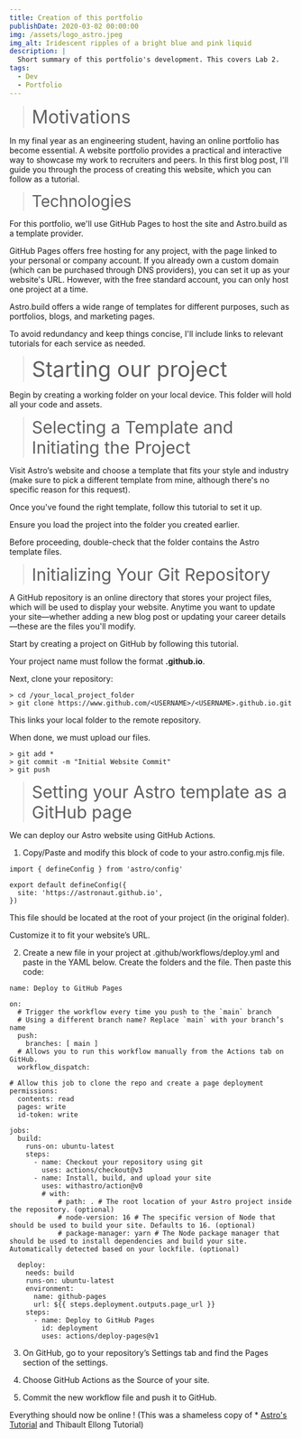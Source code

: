 ```yaml
---
title: Creation of this portfolio
publishDate: 2020-03-02 00:00:00
img: /assets/logo_astro.jpeg
img_alt: Iridescent ripples of a bright blue and pink liquid
description: |
  Short summary of this portfolio's development. This covers Lab 2.
tags:
  - Dev
  - Portfolio
---
```



<blockquote>
  <span style="font-size: 32px;">Motivations</span>
</blockquote>

In my final year as an engineering student, having an online portfolio has become essential. A website portfolio provides a practical and interactive way to showcase my work to recruiters and peers. In this first blog post, I'll guide you through the process of creating this website, which you can follow as a tutorial.

<blockquote>
  <span style="font-size: 28px;">Technologies</span>
</blockquote>

For this portfolio, we'll use GitHub Pages to host the site and Astro.build as a template provider.

GitHub Pages offers free hosting for any project, with the page linked to your personal or company account. If you already own a custom domain (which can be purchased through DNS providers), you can set it up as your website's URL. However, with the free standard account, you can only host one project at a time.

Astro.build offers a wide range of templates for different purposes, such as portfolios, blogs, and marketing pages.

To avoid redundancy and keep things concise, I'll include links to relevant tutorials for each service as needed.


<blockquote>
  <span style="font-size: 38px;">Starting our project</span>
</blockquote>

Begin by creating a working folder on your local device. This folder will hold all your code and assets.

<blockquote>
  <span style="font-size: 30px;">Selecting a Template and Initiating the Project</span>
</blockquote>


Visit Astro’s website and choose a template that fits your style and industry (make sure to pick a different template from mine, although there's no specific reason for this request).

Once you've found the right template, follow this tutorial to set it up.

Ensure you load the project into the folder you created earlier.

Before proceeding, double-check that the folder contains the Astro template files.


<blockquote>
  <span style="font-size: 30px;">Initializing Your Git Repository</span>
</blockquote>


A GitHub repository is an online directory that stores your project files, which will be used to display your website. Anytime you want to update your site—whether adding a new blog post or updating your career details—these are the files you'll modify.

Start by creating a project on GitHub by following this tutorial.

Your project name must follow the format **.github.io**.

Next, clone your repository:

```
> cd /your_local_project_folder
> git clone https://www.github.com/<USERNAME>/<USERNAME>.github.io.git 
```

This links your local folder to the remote repository.

When done, we must upload our files.

```
> git add * 
> git commit -m "Initial Website Commit"
> git push

```

<blockquote>
  <span style="font-size: 30px;">Setting your Astro template as a GitHub page</span>
</blockquote>

We can deploy our Astro website using GitHub Actions.

1. Copy/Paste and modify this block of code to your astro.config.mjs file.

```
import { defineConfig } from 'astro/config'

export default defineConfig({
  site: 'https://astronaut.github.io',
})
```

This file should be located at the root of your project (in the original folder).

Customize it to fit your website’s URL.

2. Create a new file in your project at .github/workflows/deploy.yml and paste in the YAML below.
Create the folders and the file. Then paste this code: 

```
name: Deploy to GitHub Pages

on:
  # Trigger the workflow every time you push to the `main` branch
  # Using a different branch name? Replace `main` with your branch’s name
  push:
    branches: [ main ]
  # Allows you to run this workflow manually from the Actions tab on GitHub.
  workflow_dispatch:

# Allow this job to clone the repo and create a page deployment
permissions:
  contents: read
  pages: write
  id-token: write

jobs:
  build:
    runs-on: ubuntu-latest
    steps:
      - name: Checkout your repository using git
        uses: actions/checkout@v3
      - name: Install, build, and upload your site
        uses: withastro/action@v0
        # with:
            # path: . # The root location of your Astro project inside the repository. (optional)
            # node-version: 16 # The specific version of Node that should be used to build your site. Defaults to 16. (optional)
            # package-manager: yarn # The Node package manager that should be used to install dependencies and build your site. Automatically detected based on your lockfile. (optional)

  deploy:
    needs: build
    runs-on: ubuntu-latest
    environment:
      name: github-pages
      url: ${{ steps.deployment.outputs.page_url }}
    steps:
      - name: Deploy to GitHub Pages
        id: deployment
        uses: actions/deploy-pages@v1
```

3. On GitHub, go to your repository’s Settings tab and find the Pages section of the settings.

4. Choose GitHub Actions as the Source of your site.

5. Commit the new workflow file and push it to GitHub.

Everything should now be online ! (This was a shameless copy of * [Astro's Tutorial](https://docs.astro.build/en/guides/deploy/github/) and Thibault Ellong Tutorial)